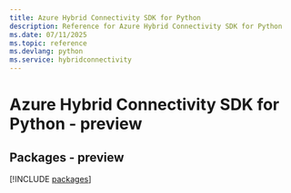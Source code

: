 ```yaml
---
title: Azure Hybrid Connectivity SDK for Python
description: Reference for Azure Hybrid Connectivity SDK for Python
ms.date: 07/11/2025
ms.topic: reference
ms.devlang: python
ms.service: hybridconnectivity
---
```

# Azure Hybrid Connectivity SDK for Python - preview
## Packages - preview
[!INCLUDE [packages](hybrid-connectivity-index.md)]